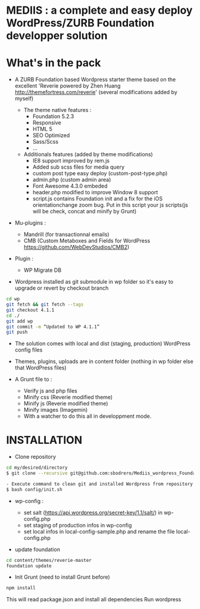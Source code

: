 # MEDIIS : a complete and easy deploy WordPress/ZURB Foundation developper solution
# What's in the pack

- A ZURB Foundation based Wordpress starter theme based on the excellent 'Reverie powered by Zhen Huang http://themefortress.com/reverie' (several modifications added by myself)
	- The theme native features :
		- Foundation 5.2.3 
		- Responsive
		- HTML 5
		- SEO Optimized
		- Sass/Scss
		- ...
	- Additionals features (added by theme modifications)
		- IE8 support improved by rem.js
		- Added sub scss files for media query
		- custom post type easy deploy (custom-post-type.php)
		- admin.php (custom admin area)
		- Font Awesome 4.3.0 embeded
		- header.php modified to improve Window 8 support
		- script.js contains Foundation init and a fix for the iOS orientationchange zoom bug.
		Put in this script your js scripts(js will be check, concat and minify by Grunt)
	
- Mu-plugins :
	- Mandrill (for transactionnal emails) 
	- CMB (Custom Metaboxes and Fields for WordPress https://github.com/WebDevStudios/CMB2)
- Plugin :
	- WP Migrate DB 
- Wordpress installed as git submodule in wp folder so it's easy to upgrade or revert by checkout branch

```sh
cd wp
git fetch && git fetch --tags
git checkout 4.1.1
cd ./
git add wp
git commit -m “Updated to WP 4.1.1”
git push
``` 
- The solution comes with local and dist (staging, production) WordPress config files
- Themes, plugins, uploads are in content folder (nothing in wp folder else that WordPress files)

- A Grunt file to :
	- Verify js and php files
	- Minify css (Reverie modified theme)
	- Minify js (Reverie modified theme)
	- Minify images (Imagemin)
	- With a watcher to do this all in developpment mode.

# INSTALLATION

- Clone repository

```sh
cd my/desired/directory
$ git clone --recursive git@github.com:sbodrero/Mediis_wordpress_Foundation_deploy_master.git

- Execute command to clean git and installed Wordpress from repository :
$ bash config/init.sh 
``` 

- wp-config : 
	- set salt (https://api.wordpress.org/secret-key/1.1/salt/) in wp-config.php
	- set staging of production infos in wp-config
	- set local infos in local-config-sample.php and rename the file local-config.php

- update foundation
```sh
cd content/themes/reverie-master
foundation update 
``` 
- Init Grunt (need to install Grunt before)
```sh
npm install 
``` 
This will read package.json and install all dependencies 
Run wordpress